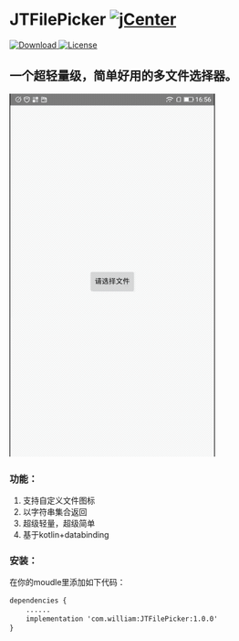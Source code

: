 # JTFilePicker [![jCenter](https://img.shields.io/badge/jCenter-1.0.0-green.svg)](https://bintray.com/aohayou/maven/JTFilePicker/_latestVersion)
[ ![Download](https://api.bintray.com/packages/william198824/maven/JTFilePicker/images/download.svg) ](https://bintray.com/william198824/maven/JTFilePicker/_latestVersion)
               [![License](https://img.shields.io/badge/License-Apache--2.0%20-blue.svg)](./LICENSE)


## 一个超轻量级，简单好用的多文件选择器。

![image](jtfilepicker.gif)
### 功能：

1. 支持自定义文件图标
2. 以字符串集合返回
3. 超级轻量，超级简单
4. 基于kotlin+databinding

### 安装：

在你的moudle里添加如下代码：
```
dependencies {
    ......
    implementation 'com.william:JTFilePicker:1.0.0'
}
```
